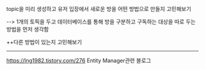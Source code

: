 topic을 미리 생성하고 유저 입장에서 새로운 방을 어떤 방법으로 만들지 고민해보기

--> 1개의 토픽을 두고 데이터베이스를 통해 방을 구분하고 구독하는 대상을 따로 두는 방법을 먼저 생각함

++다른 방법이 있는지 고민해보기

---

https://lng1982.tistory.com/276 Entity Manager관련 블로그
